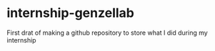 # internship-genzellab
First drat of making a github repository to store what I did during my internship
